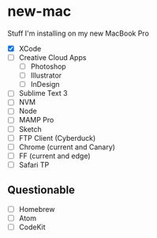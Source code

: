 # new-mac
Stuff I'm installing on my new MacBook Pro

* [X] XCode
* [ ] Creative Cloud Apps
  * [ ] Photoshop
  * [ ] Illustrator
  * [ ] InDesign
* [ ] Sublime Text 3
* [ ] NVM
* [ ] Node
* [ ] MAMP Pro
* [ ] Sketch
* [ ] FTP Client (Cyberduck)
* [ ] Chrome (current and Canary)
* [ ] FF (current and edge)
* [ ] Safari TP

## Questionable

* [ ] Homebrew
* [ ] Atom
* [ ] CodeKit
